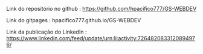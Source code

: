 Link do repositório no github : https://github.com/hpacifico777/GS-WEBDEV

Link do gitpages : hpacifico777.github.io/GS-WEBDEV

Link da publicação do LinkedIn : https://www.linkedin.com/feed/update/urn:li:activity:7264820833120894976/
